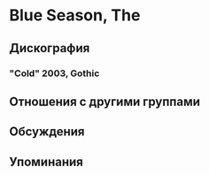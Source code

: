 # Blue Season, The



## Дискография

### "Cold" 2003, Gothic




## Отношения с другими группами


## Обсуждения


## Упоминания

